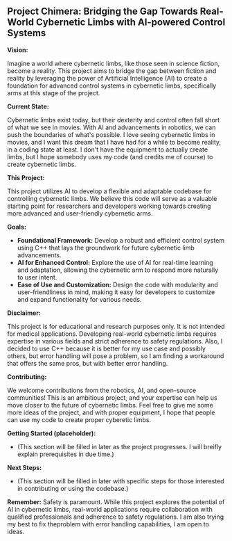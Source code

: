 ## Project Chimera: Bridging the Gap Towards Real-World Cybernetic Limbs with AI-powered Control Systems

**Vision:**

Imagine a world where cybernetic limbs, like those seen in science fiction, become a reality. This project aims to bridge the gap between fiction and reality by leveraging the power of Artificial Intelligence (AI) to create a foundation for advanced control systems in cybernetic limbs, specifically arms at this stage of the project.

**Current State:**

Cybernetic limbs exist today, but their dexterity and control often fall short of what we see in movies. With AI and advancements in robotics, we can push the boundaries of what's possible. I love seeing cybernetic limbs in movies, and I want this dream that I have had for a while to become reality, in a coding state at least. I don't have the equipment to actually create limbs, but I hope somebody uses my code (and credits me of course) to create cybernetic limbs.

**This Project:**

This project utilizes AI to develop a flexible and adaptable codebase for controlling cybernetic limbs. We believe this code will serve as a valuable starting point for researchers and developers working towards creating more advanced and user-friendly cybernetic arms.

**Goals:**

* **Foundational Framework:**  Develop a robust and efficient control system using C++ that lays the groundwork for future cybernetic limb advancements.
* **AI for Enhanced Control:**  Explore the use of AI for real-time learning and adaptation, allowing the cybernetic arm to respond more naturally to user intent.
* **Ease of Use and Customization:** Design the code with modularity and user-friendliness in mind, making it easy for developers to customize and expand functionality for various needs.

**Disclaimer:**

This project is for educational and research purposes only. It is not intended for medical applications. Developing real-world cybernetic limbs requires expertise in various fields and strict adherence to safety regulations. Also, I decided to use C++ because it is better for my use case and possibly others, but error handling will pose a problem, so I am finding a workaround that offers the same pros, but with better error handling. 

**Contributing:**

We welcome contributions from the robotics, AI, and open-source communities! This is an ambitious project, and your expertise can help us move closer to the future of cybernetic limbs. Feel free to give me some more ideas of the project, and with proper equipment, I hope that people can use my code to create proper cyberetic limbs. 


**Getting Started (placeholder):**

* (This section will be filled in later as the project progresses. I will breifly explain prerequisites in due time.)


**Next Steps:**

* (This section will be filled in later with specific steps for those interested in contributing or using the codebase.)

**Remember:** Safety is paramount. While this project explores the potential of AI in cybernetic limbs, real-world applications require collaboration with qualified professionals and adherence to safety regulations. I am also trying my best to fix theproblem with error handling capabilities, I am open to ideas. 
